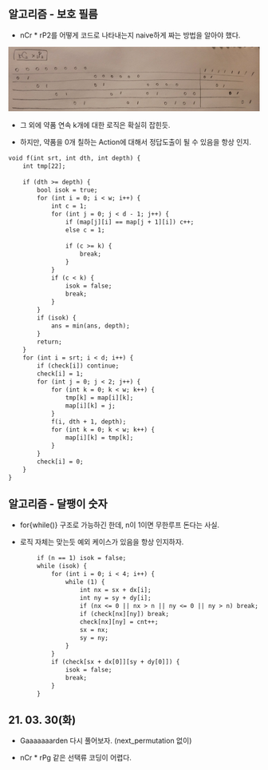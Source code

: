 ## 알고리즘 - 보호 필름

 - nCr * rP2를 어떻게 코드로 나타내는지 naive하게 짜는 방법을 알아야 했다.

 ![Alt text](./img/img_210330.jpg)

 - 그 외에 약품 연속 k개에 대한 로직은 확실히 잡힌듯.

 - 하지만, 약품을 0개 칠하는 Action에 대해서 정답도출이 될 수 있음을 항상 인지.

```
void f(int srt, int dth, int depth) {
	int tmp[22];
	
	if (dth >= depth) {
		bool isok = true;
		for (int i = 0; i < w; i++) {
			int c = 1;
			for (int j = 0; j < d - 1; j++) {
				if (map[j][i] == map[j + 1][i]) c++;
				else c = 1;

				if (c >= k) {
					break;
				}
			}
			if (c < k) {
				isok = false;
				break;
			}
		}
		if (isok) {
			ans = min(ans, depth);
		}
		return;
	}
	for (int i = srt; i < d; i++) {
		if (check[i]) continue;
		check[i] = 1;
		for (int j = 0; j < 2; j++) {
			for (int k = 0; k < w; k++) {
				tmp[k] = map[i][k];
				map[i][k] = j;
			}
			f(i, dth + 1, depth);
			for (int k = 0; k < w; k++) {
				map[i][k] = tmp[k];
			}
		}
		check[i] = 0;
	}
}
```

## 알고리즘 - 달팽이 숫자

 - for{while()} 구조로 가능하긴 한데, n이 1이면 무한루프 돈다는 사실.

 - 로직 자체는 맞는듯 예외 케이스가 있음을 항상 인지하자.

```
		if (n == 1) isok = false;
		while (isok) {
			for (int i = 0; i < 4; i++) {
				while (1) {
					int nx = sx + dx[i];
					int ny = sy + dy[i];
					if (nx <= 0 || nx > n || ny <= 0 || ny > n) break;
					if (check[nx][ny]) break;
					check[nx][ny] = cnt++;
					sx = nx;
					sy = ny;
				}
			}
			if (check[sx + dx[0]][sy + dy[0]]) {
				isok = false;
				break;
			}
		}
```

## 21. 03. 30(화)

 - Gaaaaaaarden 다시 풀어보자. (next_permutation 없이)

 - nCr * rPg 같은 선택류 코딩이 어렵다.